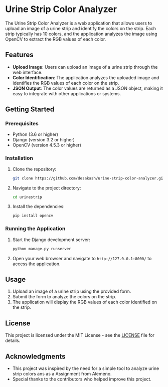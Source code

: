# Urine Strip Color Analyzer

The Urine Strip Color Analyzer is a web application that allows users to upload an image of a urine strip and identify the colors on the strip. Each strip typically has 10 colors, and the application analyzes the image using OpenCV to extract the RGB values of each color.

## Features

- **Upload Image**: Users can upload an image of a urine strip through the web interface.
- **Color Identification**: The application analyzes the uploaded image and identifies the RGB values of each color on the strip.
- **JSON Output**: The color values are returned as a JSON object, making it easy to integrate with other applications or systems.

## Getting Started

### Prerequisites

- Python (3.6 or higher)
- Django (version 3.2 or higher)
- OpenCV (version 4.5.3 or higher)

### Installation

1. Clone the repository:

   ```bash
   git clone https://github.com/desakash/urine-strip-color-analyzer.git
   ```

2. Navigate to the project directory:

   ```bash
   cd urinestrip
   ```

3. Install the dependencies:

   ```bash
   pip install opencv
   ```

### Running the Application

1. Start the Django development server:

   ```bash
   python manage.py runserver
   ```

2. Open your web browser and navigate to `http://127.0.0.1:8000/` to access the application.

## Usage

1. Upload an image of a urine strip using the provided form.
2. Submit the form to analyze the colors on the strip.
3. The application will display the RGB values of each color identified on the strip.

## License

This project is licensed under the MIT License - see the [LICENSE](LICENSE) file for details.

## Acknowledgments

- This project was inspired by the need for a simple tool to analyze urine strip colors ans as a Assignment from Alemeno.
- Special thanks to the contributors who helped improve this project.
